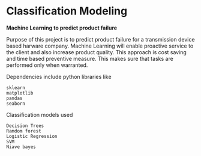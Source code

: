 # Classification Modeling
**Machine Learning to predict product failure**

Purpose of this project is to predict product failure for a transmission device based harware company. Machine Learning will enable proactive service to the client and also increase product quality. This approach is cost saving and time based preventive measure. This makes sure that tasks are performed only when warranted.   

Dependencies include python libraries like 
```
sklearn
matplotlib
pandas
seaborn
```

Classification models used
```
Decision Trees
Ramdom forest
Logistic Regression
SVM
Niave bayes
```
